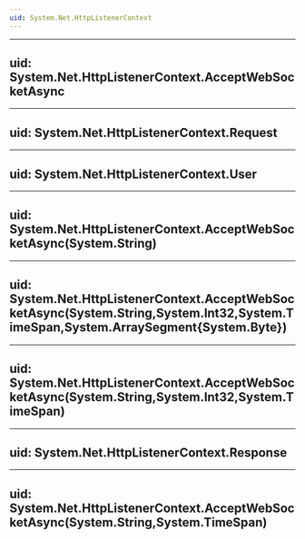 ```yaml
---
uid: System.Net.HttpListenerContext
---
```


---
uid: System.Net.HttpListenerContext.AcceptWebSocketAsync
---

---
uid: System.Net.HttpListenerContext.Request
---

---
uid: System.Net.HttpListenerContext.User
---

---
uid: System.Net.HttpListenerContext.AcceptWebSocketAsync(System.String)
---

---
uid: System.Net.HttpListenerContext.AcceptWebSocketAsync(System.String,System.Int32,System.TimeSpan,System.ArraySegment{System.Byte})
---

---
uid: System.Net.HttpListenerContext.AcceptWebSocketAsync(System.String,System.Int32,System.TimeSpan)
---

---
uid: System.Net.HttpListenerContext.Response
---

---
uid: System.Net.HttpListenerContext.AcceptWebSocketAsync(System.String,System.TimeSpan)
---
